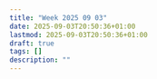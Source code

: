 ```yaml
---
title: "Week 2025 09 03"
date: 2025-09-03T20:50:36+01:00
lastmod: 2025-09-03T20:50:36+01:00
draft: true
tags: []
description: ""
---
```

